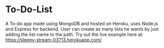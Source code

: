 # To-Do-List
A To-do app made using MongoDB and hosted on Heroku, uses Node.js and Express for backend. User can create as many lists he wants by just adding the list-name to the path.
Try out the live example here at: https://sleepy-stream-03713.herokuapp.com/

